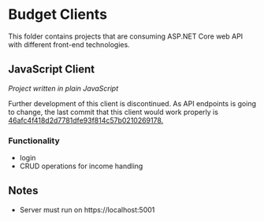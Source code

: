 # Budget Clients
This folder contains projects that are consuming ASP.NET Core web API with different front-end technologies.

## JavaScript Client 
*Project written in plain JavaScript*  

Further development of this client is discontinued. As API endpoints is going to change, the last commit that this client would work properly is [46afc4f418d2d7781dfe93f814c57b0210269178.](https://github.com/vaidasmac04/Budget-App/commit/46afc4f418d2d7781dfe93f814c57b0210269178)
### Functionality
- login
- CRUD operations for income handling
## Notes
- Server must run on https://localhost:5001
